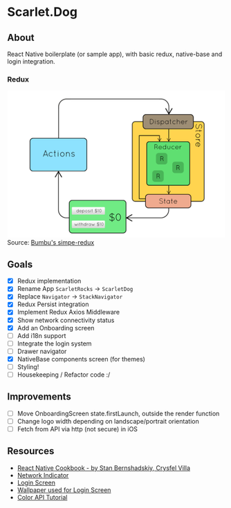 # Scarlet.Dog

## About

React Native boilerplate (or sample app), with basic redux, native-base and
login integration.

### Redux

![redux-graph](resources/images/redux.gif)
Source: [Bumbu's simpe-redux](https://bumbu.github.io/simple-redux/)

## Goals

- [x] Redux implementation
- [x] Rename App `ScarletRocks` -> `ScarletDog`
- [x] Replace `Navigator` -> `StackNavigator`
- [x] Redux Persist integration
- [x] Implement Redux Axios Middleware
- [x] Show network connectivity status
- [x] Add an Onboarding screen
- [ ] Add i18n support
- [ ] Integrate the login system
- [ ] Drawer navigator
- [x] NativeBase components screen (for themes)
- [ ] Styling!
- [ ] Housekeeping / Refactor code :/

## Improvements

- [ ] Move OnboardingScreen state.firstLaunch, outside the render function
- [ ] Change logo width depending on landscape/portrait orientation
- [ ] Fetch from API via http (not secure) in iOS

## Resources

- [React Native Cookbook - by Stan Bernshadskiy, Crysfel Villa](http://shop.oreilly.com/product/0636920090144.do)
- [Network Indicator](https://medium.com/dailyjs/offline-notice-in-react-native-28a8d01e8cd0)
- [Login Screen](https://github.com/dwicao/react-native-login-screen)
- [Wallpaper used for Login Screen](https://hdwallsource.com/img/2014/5/abstract-wallpaper-26633-27347-hd-wallpapers.jpg)
- [Color API Tutorial](https://www.youtube.com/watch?v=d2Mp66FFBgU)
